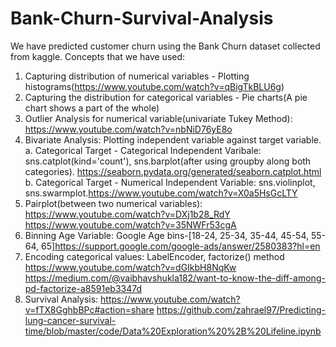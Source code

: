 # Bank-Churn-Survival-Analysis
We have predicted customer churn using the Bank Churn dataset collected from kaggle.
Concepts that we have used:
1. Capturing distribution of numerical variables - Plotting histograms(https://www.youtube.com/watch?v=qBigTkBLU6g)
2. Capturing the distribution for categorical variables - Pie charts(A pie chart shows a part of the whole)
3. Outlier Analysis for numerical variable(univariate Tukey Method): https://www.youtube.com/watch?v=nbNiD76yE8o 
4. Bivariate Analysis: Plotting independent variable against target variable. 
    a. Categorical Target - Categorical Independent Varibale: sns.catplot(kind='count'), sns.barplot(after using groupby along        both categories). https://seaborn.pydata.org/generated/seaborn.catplot.html
    b. Categorical Target - Numerical Independent Variable: sns.violinplot, sns.swarmplot.https://www.youtube.com/watch?v=X0a5HsGcLTY 
5. Pairplot(between two numerical variables): https://www.youtube.com/watch?v=DXj1b28_RdY  
https://www.youtube.com/watch?v=35NWFr53cgA
6. Binning Age Variable: Google Age bins-[18-24, 25-34, 35-44, 45-54, 55-64, 65]https://support.google.com/google-ads/answer/2580383?hl=en
7. Encoding categorical values: LabelEncoder, factorize() method https://www.youtube.com/watch?v=dGIkbH8NqKw https://medium.com/@vaibhavshukla182/want-to-know-the-diff-among-pd-factorize-a8591eb3347d
8. Survival Analysis: https://www.youtube.com/watch?v=fTX8GghbBPc#action=share
https://github.com/zahrael97/Predicting-lung-cancer-survival-time/blob/master/code/Data%20Exploration%20%2B%20Lifeline.ipynb
